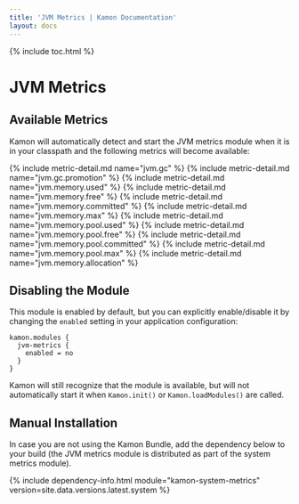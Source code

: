 ```yaml
---
title: 'JVM Metrics | Kamon Documentation'
layout: docs
---
```


{% include toc.html %}

JVM Metrics
===========

Available Metrics
-----------------

Kamon will automatically detect and start the JVM metrics module when it is in your classpath and the following metrics
will become available:

{%  include metric-detail.md name="jvm.gc" %}
{%  include metric-detail.md name="jvm.gc.promotion" %}
{%  include metric-detail.md name="jvm.memory.used" %}
{%  include metric-detail.md name="jvm.memory.free" %}
{%  include metric-detail.md name="jvm.memory.committed" %}
{%  include metric-detail.md name="jvm.memory.max" %}
{%  include metric-detail.md name="jvm.memory.pool.used" %}
{%  include metric-detail.md name="jvm.memory.pool.free" %}
{%  include metric-detail.md name="jvm.memory.pool.committed" %}
{%  include metric-detail.md name="jvm.memory.pool.max" %}
{%  include metric-detail.md name="jvm.memory.allocation" %}


Disabling the Module
--------------------

This module is enabled by default, but you can explicitly enable/disable it by changing the `enabled` setting in your
application configuration:

```text
kamon.modules {
  jvm-metrics {
    enabled = no
  }
}
```

Kamon will still recognize that the module is available, but will not automatically start it when `Kamon.init()` or
`Kamon.loadModules()` are called.


Manual Installation
-------------------

In case you are not using the Kamon Bundle, add the dependency below to your build (the JVM metrics module is
distributed as part of the system metrics module).

{% include dependency-info.html module="kamon-system-metrics" version=site.data.versions.latest.system %}
